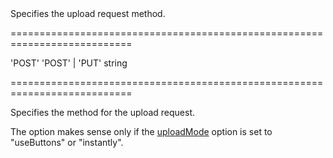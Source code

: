 <!--**
/*-------------------------------------------
    Auto-generated file. Do not modify.
-------------------------------------------

**-->
<!--d-->Specifies the upload request method.<!--/d-->
===========================================================================
<!--default-->'POST'<!--/default-->
<!--acceptValues-->'POST' | 'PUT'<!--/acceptValues-->
<!--type-->string<!--/type-->
===========================================================================

<!--shortDescription-->
Specifies the method for the upload request.
<!--/shortDescription-->

<!--fullDescription-->
The option makes sense only if the [uploadMode](/Documentation/ApiReference/UI_Widgets/dxFileUploader/Configuration/#uploadMode) option is set to "useButtons" or "instantly".


<!--/fullDescription-->